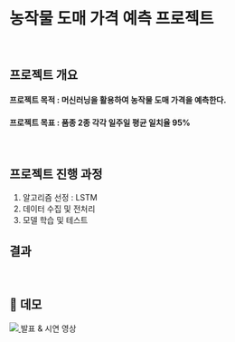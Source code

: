 # 농작물 도매 가격 예측 프로젝트

<br/>

## 프로젝트 개요
#### 프로젝트 목적 : 머신러닝을 활용하여 농작물 도매 가격을 예측한다.
#### 프로젝트 목표 : 품종 2종 각각 일주일 평균 일치율 95%

<br/>

## 프로젝트 진행 과정
1. 알고리즘 선정 : LSTM
3. 데이터 수집 및 전처리
4. 모델 학습 및 테스트

## 결과


<br/>

## 🎥 데모

<a href="" target="_blank">
    <img src="https://img.shields.io/badge/ -FF0000?style=social&logo=youtube"/>
</a> 발표 & 시연 영상
